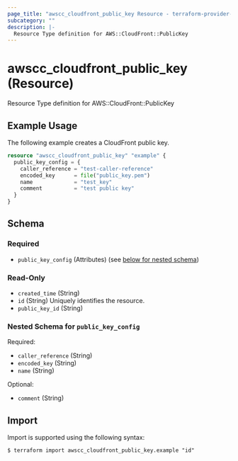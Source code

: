 ```yaml
---
page_title: "awscc_cloudfront_public_key Resource - terraform-provider-awscc"
subcategory: ""
description: |-
  Resource Type definition for AWS::CloudFront::PublicKey
---
```


# awscc_cloudfront_public_key (Resource)

Resource Type definition for AWS::CloudFront::PublicKey

## Example Usage

The following example creates a CloudFront public key.

```terraform
resource "awscc_cloudfront_public_key" "example" {
  public_key_config = {
    caller_reference = "test-caller-reference"
    encoded_key      = file("public_key.pem")
    name             = "test_key"
    comment          = "test public key"
  }
}
```

<!-- schema generated by tfplugindocs -->
## Schema

### Required

- `public_key_config` (Attributes) (see [below for nested schema](#nestedatt--public_key_config))

### Read-Only

- `created_time` (String)
- `id` (String) Uniquely identifies the resource.
- `public_key_id` (String)

<a id="nestedatt--public_key_config"></a>
### Nested Schema for `public_key_config`

Required:

- `caller_reference` (String)
- `encoded_key` (String)
- `name` (String)

Optional:

- `comment` (String)

## Import

Import is supported using the following syntax:

```shell
$ terraform import awscc_cloudfront_public_key.example "id"
```